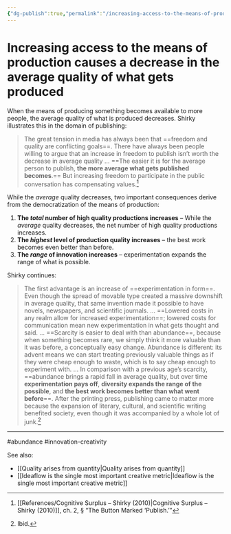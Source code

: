 ```yaml
---
{"dg-publish":true,"permalink":"/increasing-access-to-the-means-of-production-causes-a-decrease-in-the-average-quality-of-what-gets-produced/"}
---
```


# Increasing access to the means of production causes a decrease in the average quality of what gets produced

When the means of producing something becomes available to more people, the average quality of what is produced decreases. Shirky illustrates this in the domain of publishing:

> The great tension in media has always been that ==freedom and quality are conflicting goals==. There have always been people willing to argue that an increase in freedom to publish isn’t worth the decrease in average quality … ==The easier it is for the average person to publish, **the more average what gets published becomes**.== But increasing freedom to participate in the public conversation has compensating values.[^1]

While the *average* quality decreases, two important consequences derive from the democratization of the means of production:

1. **The *total* number of high quality productions increases** – While the *average* quality decreases, the net number of high quality productions increases.
2. **The *highest* level of production quality increases** – the best work becomes even better than before.
3. **The *range* of innovation increases** – experimentation expands the range of what is possible.

Shirky continues:

> The first advantage is an increase of ==experimentation in form==. Even though the spread of movable type created a massive downshift in average quality, that same invention made it possible to have novels, newspapers, and scientific journals. … ==Lowered costs in any realm allow for increased experimentation==; lowered costs for communication mean new experimentation in what gets thought and said.
> …
  ==Scarcity is easier to deal with than abundance==, because when something becomes rare, we simply think it more valuable than it was before, a conceptually easy change. Abundance is different: its advent means we can start treating previously valuable things as if they were cheap enough to waste, which is to say cheap enough to experiment with. … In comparison with a previous age’s scarcity, ==abundance brings a rapid fall in average quality, but over time **experimentation pays off**, **diversity expands the range of the possible**, and **the best work becomes better than what went before**==. After the printing press, publishing came to matter more because the expansion of literary, cultural, and scientific writing benefited society, even though it was accompanied by a whole lot of junk.[^2]

---
#abundance #innovation-creativity 

See also:
- [[Quality arises from quantity\|Quality arises from quantity]]
- [[Ideaflow is the single most important creative metric\|Ideaflow is the single most important creative metric]]

[^1]: [[References/Cognitive Surplus – Shirky (2010)\|Cognitive Surplus – Shirky (2010)]], ch. 2, § “The Button Marked ‘Publish.’”
[^2]: Ibid.